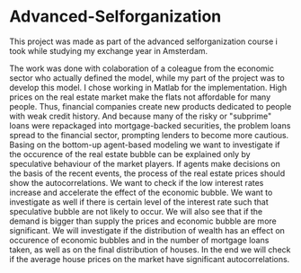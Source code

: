 # Advanced-Selforganization
This project was made as part of the advanced selforganization course i took while studying my exchange year in Amsterdam.

The work was done with colaboration of a coleague from the economic sector who actually defined the model, 
while my part of the project was to develop this model. I chose working in Matlab for the implementation.
High prices on the real estate market make the flats not affordable for many people. 
Thus, financial companies create new products dedicated to people with weak credit history. And because many
of the risky or "subprime" loans were repackaged into mortgage-backed securities, the problem
loans spread to the financial sector, prompting lenders to become more cautious.
Basing on the bottom-up agent-based modeling we want to investigate if the occurence of the
real estate bubble can be explained only by speculative behaviour of the market players. If agents
make decisions on the basis of the recent events, the process of the real estate prices should show
the autocorrelations.
We want to check if the low interest rates increase and accelerate the effect of the economic bubble.
We want to investigate as well if there is certain level of the interest rate such that speculative
bubble are not likely to occur.
We will also see that if the demand is bigger than supply the prices and economic bubble are more
significant.
We will investigate if the distribution of wealth has an effect on occurence of economic bubbles
and in the number of mortgage loans taken, as well as on the final distribution of houses. In the
end we will check if the average house prices on the market have significant autocorrelations.
